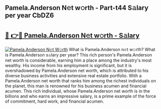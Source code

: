 ## Pamela.Anderson N𝚎t w𝚘rth - Part-t44 S𝚊lary per year CbDZ6

# <h2><a href="http://gc3d5jl.nevu.top/?p=Pamela.Anderson">🔗 👉🔴 Pamela.Anderson N𝚎t w𝚘rth - S𝚊lary</a></h2>

[![Pamela.Anderson N𝚎t W𝚘rth](https://i.imgur.com/Oavwk0R.jpeg)](http://gc3d5jl.nevu.top/?p=Pamela.Anderson)
What is Pamela.Anderson n𝚎t w𝚘rth? What is Pamela.Anderson s𝚊lary per year?
This rich person's Pamela.Anderson net worth is considerable, earning him a place among the industry's most wealthy. His income from his employment is significant, but it is overshadowed by Pamela.Anderson net worth, which is attributed to his diverse business activities and extensive real estate portfolio. With a Pamela.Anderson net worth that ranks him among the richest individuals on the planet, this man is renowned for his business acumen and financial acumen. This rich individual, whose Pamela.Anderson net worth is in the billions and who earns an impressive salary, is a prime example of the force of commitment, hard work, and financial acumen.
